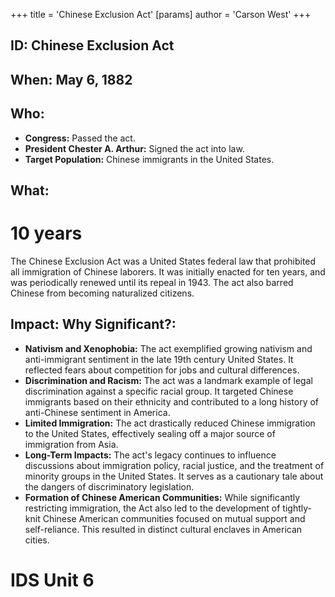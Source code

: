 +++
 title = 'Chinese Exclusion Act'
[params]
	author = 'Carson West'
+++
## ID: Chinese Exclusion Act

## When: May 6, 1882

## Who: 
* **Congress:** Passed the act.  
* **President Chester A. Arthur:** Signed the act into law.
* **Target Population:** Chinese immigrants in the United States.

## What: 
# 10 years 
The Chinese Exclusion Act was a United States federal law that prohibited all immigration of Chinese laborers.  It was initially enacted for ten years, and was periodically renewed until its repeal in 1943.  The act also barred Chinese from becoming naturalized citizens. 

## Impact: Why Significant?:
* **Nativism and Xenophobia:** The act exemplified growing nativism and anti-immigrant sentiment in the late 19th century United States.  It reflected fears about competition for jobs and cultural differences.
* **Discrimination and Racism:** The act was a landmark example of legal discrimination against a specific racial group.  It targeted Chinese immigrants based on their ethnicity and contributed to a long history of anti-Chinese sentiment in America.
* **Limited Immigration:** The act drastically reduced Chinese immigration to the United States, effectively sealing off a major source of immigration from Asia.
* **Long-Term Impacts:** The act's legacy continues to influence discussions about immigration policy, racial justice, and the treatment of minority groups in the United States.  It serves as a cautionary tale about the dangers of discriminatory legislation.
* **Formation of Chinese American Communities:** While significantly restricting immigration, the Act also led to the development of tightly-knit Chinese American communities focused on mutual support and self-reliance.  This resulted in distinct cultural enclaves in American cities.


# IDS Unit 6